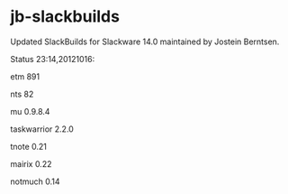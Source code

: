 jb-slackbuilds
==============

Updated SlackBuilds for Slackware 14.0 maintained by Jostein Berntsen.

Status 23:14,20121016:

etm 891

nts 82

mu 0.9.8.4

taskwarrior 2.2.0

tnote 0.21

mairix 0.22

notmuch 0.14

